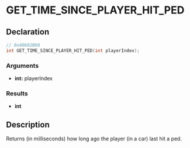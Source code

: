 # GET_TIME_SINCE_PLAYER_HIT_PED

## Declaration
```cpp
// 0x40602B66
int GET_TIME_SINCE_PLAYER_HIT_PED(int playerIndex);
```

### Arguments
- **int:** playerIndex

### Results
- **int**

## Description
Returns (in milliseconds) how long ago the player (in a car) last hit a ped.